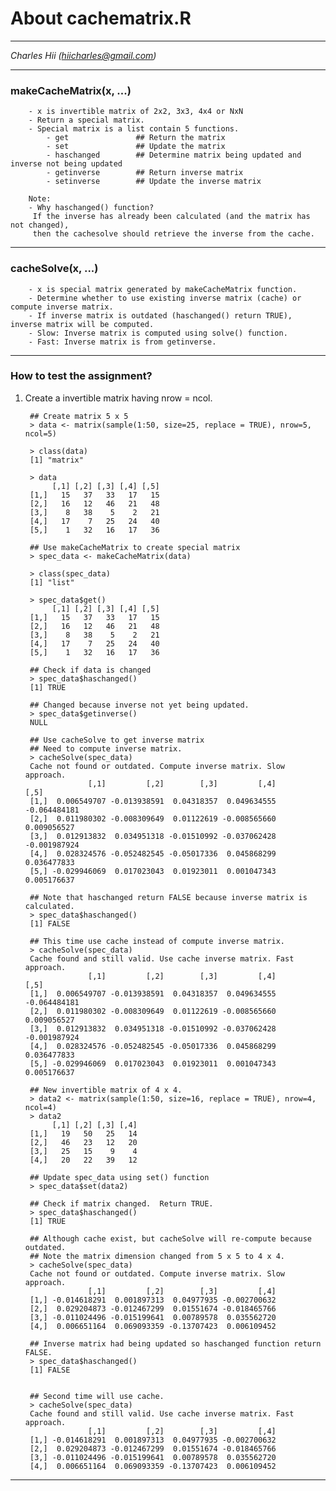 About cachematrix.R
===================
***

*Charles Hii (hiicharles@gmail.com)*

***
### makeCacheMatrix(x, ...)

        - x is invertible matrix of 2x2, 3x3, 4x4 or NxN
        - Return a special matrix.
        - Special matrix is a list contain 5 functions.
            - get               ## Return the matrix
            - set               ## Update the matrix
            - haschanged        ## Determine matrix being updated and inverse not being updated
            - getinverse        ## Return inverse matrix
            - setinverse        ## Update the inverse matrix

        Note:
        - Why haschanged() function? 
         If the inverse has already been calculated (and the matrix has not changed), 
         then the cachesolve should retrieve the inverse from the cache.


***
### cacheSolve(x, ...)

        - x is special matrix generated by makeCacheMatrix function.
        - Determine whether to use existing inverse matrix (cache) or compute inverse matrix.
        - If inverse matrix is outdated (haschanged() return TRUE), inverse matrix will be computed.
        - Slow: Inverse matrix is computed using solve() function.
        - Fast: Inverse matrix is from getinverse. 
        
***
### How to test the assignment?

1. Create a invertible matrix having nrow = ncol.

        ## Create matrix 5 x 5
        > data <- matrix(sample(1:50, size=25, replace = TRUE), nrow=5, ncol=5)

        > class(data)
        [1] "matrix" 

        > data
             [,1] [,2] [,3] [,4] [,5]
        [1,]   15   37   33   17   15
        [2,]   16   12   46   21   48
        [3,]    8   38    5    2   21
        [4,]   17    7   25   24   40
        [5,]    1   32   16   17   36
        
        ## Use makeCacheMatrix to create special matrix
        > spec_data <- makeCacheMatrix(data) 

        > class(spec_data)
        [1] "list"        

        > spec_data$get()
             [,1] [,2] [,3] [,4] [,5]
        [1,]   15   37   33   17   15
        [2,]   16   12   46   21   48
        [3,]    8   38    5    2   21
        [4,]   17    7   25   24   40
        [5,]    1   32   16   17   36

        ## Check if data is changed
        > spec_data$haschanged()
        [1] TRUE

        ## Changed because inverse not yet being updated.
        > spec_data$getinverse()
        NULL

        ## Use cacheSolve to get inverse matrix
        ## Need to compute inverse matrix.               
        > cacheSolve(spec_data)
        Cache not found or outdated. Compute inverse matrix. Slow approach.
                     [,1]         [,2]        [,3]         [,4]         [,5]
        [1,]  0.006549707 -0.013938591  0.04318357  0.049634555 -0.064484181
        [2,]  0.011980302 -0.008309649  0.01122619 -0.008565660  0.009056527
        [3,]  0.012913832  0.034951318 -0.01510992 -0.037062428 -0.001987924
        [4,]  0.028324576 -0.052482545 -0.05017336  0.045868299  0.036477833
        [5,] -0.029946069  0.017023043  0.01923011  0.001047343  0.005176637

        ## Note that haschanged return FALSE because inverse matrix is calculated.
        > spec_data$haschanged()
        [1] FALSE
        
        ## This time use cache instead of compute inverse matrix. 
        > cacheSolve(spec_data)
        Cache found and still valid. Use cache inverse matrix. Fast approach.
                     [,1]         [,2]        [,3]         [,4]         [,5]
        [1,]  0.006549707 -0.013938591  0.04318357  0.049634555 -0.064484181
        [2,]  0.011980302 -0.008309649  0.01122619 -0.008565660  0.009056527
        [3,]  0.012913832  0.034951318 -0.01510992 -0.037062428 -0.001987924
        [4,]  0.028324576 -0.052482545 -0.05017336  0.045868299  0.036477833
        [5,] -0.029946069  0.017023043  0.01923011  0.001047343  0.005176637
        
        ## New invertible matrix of 4 x 4.
        > data2 <- matrix(sample(1:50, size=16, replace = TRUE), nrow=4, ncol=4)
        > data2
             [,1] [,2] [,3] [,4]
        [1,]   19   50   25   14
        [2,]   46   23   12   20
        [3,]   25   15    9    4
        [4,]   20   22   39   12

        ## Update spec_data using set() function
        > spec_data$set(data2)

        ## Check if matrix changed.  Return TRUE.
        > spec_data$haschanged()
        [1] TRUE

        ## Although cache exist, but cacheSolve will re-compute because outdated.
        ## Note the matrix dimension changed from 5 x 5 to 4 x 4.
        > cacheSolve(spec_data)
        Cache not found or outdated. Compute inverse matrix. Slow approach.
                     [,1]         [,2]        [,3]         [,4]
        [1,] -0.014618291  0.001897313  0.04977935 -0.002700632
        [2,]  0.029204873 -0.012467299  0.01551674 -0.018465766
        [3,] -0.011024496 -0.015199641  0.00789578  0.035562720
        [4,]  0.006651164  0.069093359 -0.13707423  0.006109452

        ## Inverse matrix had being updated so haschanged function return FALSE. 
        > spec_data$haschanged()
        [1] FALSE


        ## Second time will use cache.
        > cacheSolve(spec_data)
        Cache found and still valid. Use cache inverse matrix. Fast approach.
                     [,1]         [,2]        [,3]         [,4]
        [1,] -0.014618291  0.001897313  0.04977935 -0.002700632
        [2,]  0.029204873 -0.012467299  0.01551674 -0.018465766
        [3,] -0.011024496 -0.015199641  0.00789578  0.035562720
        [4,]  0.006651164  0.069093359 -0.13707423  0.006109452
 
***
 